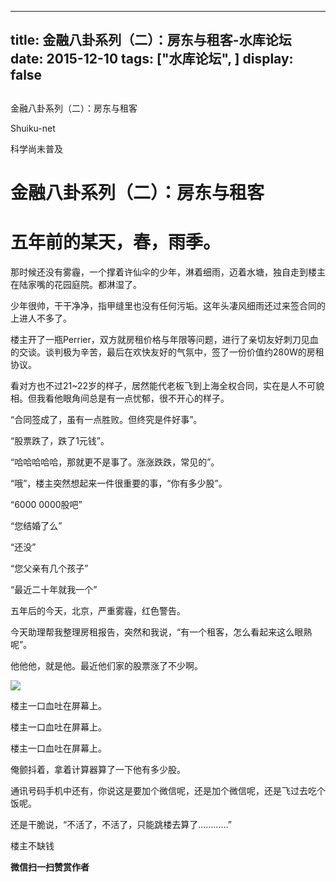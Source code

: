 
---
title:  金融八卦系列（二）：房东与租客-水库论坛
date: 2015-12-10
tags: ["水库论坛", ]
display: false
---


## 



金融八卦系列（二）：房东与租客




Shuiku-net




科学尚未普及


# 金融八卦系列（二）：房东与租客

# 

# 

# 五年前的某天，春，雨季。

 

那时候还没有雾霾，一个撑着许仙伞的少年，淋着细雨，迈着水塘，独自走到楼主在陆家嘴的花园庭院。都淋湿了。

 

少年很帅，干干净净，指甲缝里也没有任何污垢。这年头凄风细雨还过来签合同的上进人不多了。

楼主开了一瓶Perrier，双方就房租价格与年限等问题，进行了亲切友好刺刀见血的交谈。谈判极为辛苦，最后在欢快友好的气氛中，签了一份价值约280W的房租协议。

 

看对方也不过21~22岁的样子，居然能代老板飞到上海全权合同，实在是人不可貌相。但我看他眼角间总是有一点忧郁，很不开心的样子。

“合同签成了，虽有一点胜败。但终究是件好事”。

“股票跌了，跌了1元钱”。

“哈哈哈哈哈，那就更不是事了。涨涨跌跌，常见的”。

 

“哦”，楼主突然想起来一件很重要的事，“你有多少股”。

“6000 0000股吧”

 

 

 

“您结婚了么”

“还没”

“您父亲有几个孩子”

“最近二十年就我一个”

 

 

五年后的今天，北京，严重雾霾，红色警告。

今天助理帮我整理房租报告，突然和我说，“有一个租客，怎么看起来这么眼熟呢”。

他他他，就是他。最近他们家的股票涨了不少啊。



<img data-s="300,640" data-type="png" src="http://mmbiz.qpic.cn/mmbiz/Ok4hZ0tV6r5m612NFYmngvTZhOAPhVs46icL8rwoWMo0G4mVADuxNw8299KrlNb6vPUDgSTxyjZADtlic9ZEAJXg/0?wx_fmt=png" data-ratio="0.4676258992805755" data-w=""/> 

楼主一口血吐在屏幕上。

楼主一口血吐在屏幕上。

楼主一口血吐在屏幕上。

 

俺颤抖着，拿着计算器算了一下他有多少股。

通讯号码手机中还有，你说这是要加个微信呢，还是加个微信呢，还是飞过去吃个饭呢。

还是干脆说，“不活了，不活了，只能跳楼去算了…………”

 

 



楼主不缺钱


**微信扫一扫赞赏作者**













